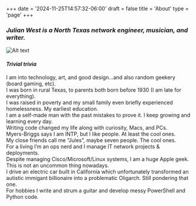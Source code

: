 +++
date = '2024-11-25T14:57:32-06:00'
draft = false
title = 'About'
type = 'page'
+++

### _Julian West is a North Texas network engineer, musician, and writer._

![Alt text](https://julianwest.me/Blog/about/julian-about.jpeg)

#### _Trivial trivia_

<div style="font-size: 14px;">
I am into technology, art, and good design...and also random geekery (board gaming, etc).<br />  
I was born in rural Texas, to parents both born before 1930 (I am late for everything).<br />     
I was raised in poverty and my small family even briefly experienced homelessness. My earliest education.<br />
I am a self-made man with the past mistakes to prove it. I keep growing and learning every day.<br />      
Writing code changed my life along with curiosity, Macs, and PCs.<br />   
Myers-Briggs says I am INTP, but I like people. At least the cool ones.<br />   
My close friends call me “Jules”, maybe seven people. The cool ones.<br />   
For a living I’m an ops nerd and I manage IT network projects & deployments.<br />   
Despite managing Cisco/Microsoft/Linux systems, I am a huge Apple geek. This is not an uncommon thing nowadays.<br />   
I drive an electric car built in California which unfortunately transformed an autistic immigant billionaire into a problematic Oligarch. Still pondering that one.<br />   
For hobbies I write and strum a guitar and develop messy PowerShell and Python code.
</div>